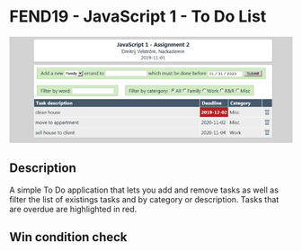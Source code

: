 # FEND19 - JavaScript 1 - To Do List

![preview](/readme/todo2.jpg)

## Description

A simple To Do application that lets you add and remove tasks as well as filter the list of existings tasks and by category or description. Tasks that are overdue are highlighted in red.

## Win condition check

